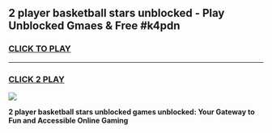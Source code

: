 
## 2 player basketball stars unblocked - Play Unblocked Gmaes & Free #k4pdn
<h3>
<a href="https://news.freeplayer.one?title=2_player_basketball_stars_unblocked&ref=26F">CLICK TO PLAY</a></h3>
<hr>

<h3>
<a href="https://news.freeplayer.one?title=2_player_basketball_stars_unblocked&ref=26F">CLICK 2 PLAY</a>
  
</h3>

<a href="https://news.freeplayer.one?title=2_player_basketball_stars_unblocked&ref=26F/"><img src="https://clearcache.store/games.png"></a>


**2 player basketball stars unblocked games unblocked: Your Gateway to Fun and Accessible Online Gaming**
